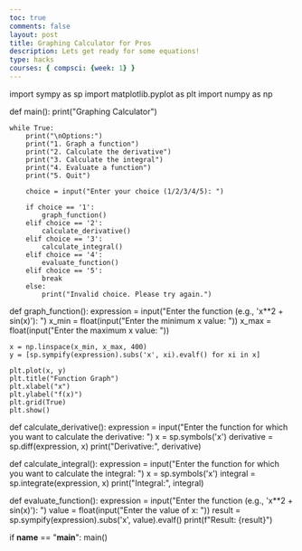```yaml
---
toc: true
comments: false
layout: post
title: Graphing Calculator for Pros
description: Lets get ready for some equations!
type: hacks
courses: { compsci: {week: 1} }
---
```

import sympy as sp
import matplotlib.pyplot as plt
import numpy as np

def main():
    print("Graphing Calculator")

    while True:
        print("\nOptions:")
        print("1. Graph a function")
        print("2. Calculate the derivative")
        print("3. Calculate the integral")
        print("4. Evaluate a function")
        print("5. Quit")
        
        choice = input("Enter your choice (1/2/3/4/5): ")

        if choice == '1':
            graph_function()
        elif choice == '2':
            calculate_derivative()
        elif choice == '3':
            calculate_integral()
        elif choice == '4':
            evaluate_function()
        elif choice == '5':
            break
        else:
            print("Invalid choice. Please try again.")

def graph_function():
    expression = input("Enter the function (e.g., 'x**2 + sin(x)'): ")
    x_min = float(input("Enter the minimum x value: "))
    x_max = float(input("Enter the maximum x value: "))
    
    x = np.linspace(x_min, x_max, 400)
    y = [sp.sympify(expression).subs('x', xi).evalf() for xi in x]
    
    plt.plot(x, y)
    plt.title("Function Graph")
    plt.xlabel("x")
    plt.ylabel("f(x)")
    plt.grid(True)
    plt.show()

def calculate_derivative():
    expression = input("Enter the function for which you want to calculate the derivative: ")
    x = sp.symbols('x')
    derivative = sp.diff(expression, x)
    print("Derivative:", derivative)

def calculate_integral():
    expression = input("Enter the function for which you want to calculate the integral: ")
    x = sp.symbols('x')
    integral = sp.integrate(expression, x)
    print("Integral:", integral)

def evaluate_function():
    expression = input("Enter the function (e.g., 'x**2 + sin(x)'): ")
    value = float(input("Enter the value of x: "))
    result = sp.sympify(expression).subs('x', value).evalf()
    print(f"Result: {result}")

if __name__ == "__main__":
    main()
